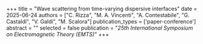 +++
title = "Wave scattering from time-varying dispersive interfaces"
date = 2025-06-24
authors = ["C. Rizza", "M. A. Vincenti", "A. Contestabile", "G. Castaldi", "V. Galdi", "M. Scalora"]
publication_types = ['paper-conference']
abstract = ""
selected = false
publication = "*25th International Symposium on Electromagnetic Theory (EMTS)*"
+++
